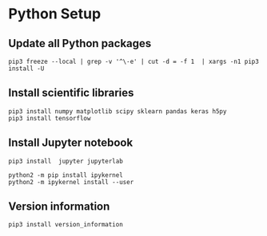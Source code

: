 # Python Setup

## Update all Python packages

`pip3 freeze --local | grep -v '^\-e' | cut -d = -f 1  | xargs -n1 pip3 install -U`

## Install scientific libraries

```
pip3 install numpy matplotlib scipy sklearn pandas keras h5py
pip3 install tensorflow
```
## Install Jupyter notebook

```
pip3 install  jupyter jupyterlab

python2 -m pip install ipykernel
python2 -m ipykernel install --user
```

## Version information

`pip3 install version_information`
